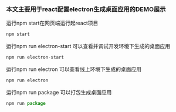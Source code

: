 ### 本文主要用于react配置electron生成桌面应用的DEMO展示   
运行npm start在网页端运行起react项目  
```javascript
npm start
```
运行npm run electron-start 可以查看并调试开发环境下生成的桌面应用  
```javascript
npm run electron-start
```
运行npm run electron 可以查看线上环境下生成的桌面应用  
```javascript
npm run electron
```
运行npm run package 可以打包生成桌面应用  
```javascript
npm run package
```
